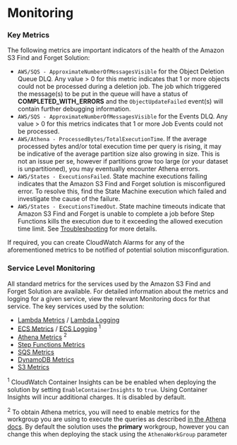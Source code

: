 # Monitoring

### Key Metrics

The following metrics are important indicators of the health of the Amazon S3
Find and Forget Solution:

- `AWS/SQS - ApproximateNumberOfMessagesVisible` for the Object Deletion Queue DLQ. Any
value > 0 for this metric indicates that 1 or more objects could not be
processed during a deletion job. The job which triggered the message(s) to
be put in the queue will have a status of **COMPLETED_WITH_ERRORS** and the
`ObjectUpdateFailed` event(s) will contain further debugging information.
- `AWS/SQS - ApproximateNumberOfMessagesVisible` for the Events DLQ. Any value > 0
for this metrics indicates that 1 or more Job Events could not be processed.
- `AWS/Athena - ProcessedBytes/TotalExecutionTime`. If the average processed
bytes and/or total execution time per query is rising, it may be indicative of
the average partition size also growing in size. This is not an issue per se,
however if partitions grow too large (or your dataset is unpartitioned),
you may eventually encounter Athena errors.
- `AWS/States - ExecutionsFailed`. State machine executions failing
indicates that the Amazon S3 Find and Forget solution is misconfigured error.
To resolve this, find the State Machine execution which failed and investigate
the cause of the failure.
- `AWS/States - ExecutionsTimedOut`. State machine timeouts indicate that
Amazon S3 Find and Forget is unable to complete a job before Step Functions
kills the execution due to it exceeding the allowed execution time limit. 
See [Troubleshooting] for more details.

If required, you can create CloudWatch Alarms for any of the aforementioned
metrics to be notified of potential solution misconfiguration.

### Service Level Monitoring
All standard metrics for the services used by the Amazon S3 Find and Forget
Solution are available. For detailed information about the metrics and logging
for a given service, view the relevant Monitoring docs for that service. The
key services used by the solution:

- [Lambda Metrics] / [Lambda Logging]
- [ECS Metrics] / [ECS Logging] <sup>1</sup>
- [Athena Metrics] <sup>2</sup>
- [Step Functions Metrics]
- [SQS Metrics]
- [DynamoDB Metrics]
- [S3 Metrics]

<sup>1</sup> CloudWatch Container Insights can be be enabled when deploying
the solution by setting `EnableContainerInsights` to `true`. Using Container
Insights will incur additional charges. It is disabled by default.

<sup>2</sup> To obtain Athena metrics, you will need to enable metrics for the
workgroup you are using to execute the queries as described
[in the Athena docs][Athena Metrics]. By default the solution uses the
**primary** workgroup, however you can change this when deploying the stack
using the `AthenaWorkGroup` parameter

[Lambda Metrics]: https://docs.aws.amazon.com/lambda/latest/dg/monitoring-functions-metrics.html
[Lambda Logging]: https://docs.aws.amazon.com/lambda/latest/dg/monitoring-functions-logs.html
[ECS Metrics]: https://docs.aws.amazon.com/AmazonECS/latest/developerguide/cloudwatch-metrics.html
[ECS Logging]: https://docs.aws.amazon.com/AmazonECS/latest/developerguide/using_awslogs.html#viewing_awslogs
[ECS Container Insights]: https://docs.aws.amazon.com/AmazonECS/latest/developerguide/cloudwatch-container-insights.html
[Step Functions Metrics]: https://docs.aws.amazon.com/step-functions/latest/dg/procedure-cw-metrics.html#cloudwatch-step-functions-execution-metrics
[Athena Metrics]: https://docs.aws.amazon.com/athena/latest/ug/query-metrics-viewing.html
[DynamoDB Metrics]: https://docs.aws.amazon.com/amazondynamodb/latest/developerguide/monitoring-cloudwatch.html
[S3 Metrics]: https://docs.aws.amazon.com/AmazonS3/latest/dev/cloudwatch-monitoring.html
[SQS Metrics]: https://docs.aws.amazon.com/AWSSimpleQueueService/latest/SQSDeveloperGuide/sqs-monitoring-using-cloudwatch.html
[Troubleshooting]: ./TROUBLESHOOTING.md
